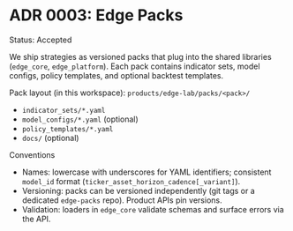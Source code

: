 # ADR 0003: Edge Packs

Status: Accepted

We ship strategies as versioned packs that plug into the shared libraries (`edge_core`, `edge_platform`). Each pack contains indicator sets, model configs, policy templates, and optional backtest templates.

Pack layout (in this workspace): `products/edge-lab/packs/<pack>/`
- `indicator_sets/*.yaml`
- `model_configs/*.yaml` (optional)
- `policy_templates/*.yaml`
- `docs/` (optional)

Conventions
- Names: lowercase with underscores for YAML identifiers; consistent `model_id` format (`ticker_asset_horizon_cadence[_variant]`).
- Versioning: packs can be versioned independently (git tags or a dedicated `edge-packs` repo). Product APIs pin versions.
- Validation: loaders in `edge_core` validate schemas and surface errors via the API.
